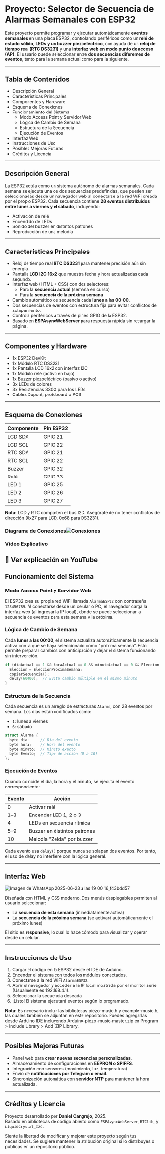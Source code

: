 # Proyecto: Selector de Secuencia de Alarmas Semanales con ESP32

Este proyecto permite programar y ejecutar automáticamente **eventos semanales** en una placa ESP32, controlando periféricos como un **relé de estado sólido, LEDs y un buzzer piezoeléctrico**, con ayuda de un **reloj de tiempo real (RTC DS3231)** y una **interfaz web en modo punto de acceso (AP)**. El usuario puede seleccionar entre **dos secuencias diferentes de eventos**, tanto para la semana actual como para la siguiente.

---

## Tabla de Contenidos

- Descripción General
- Características Principales
- Componentes y Hardware
- Esquema de Conexiones
- Funcionamiento del Sistema
  - Modo Access Point y Servidor Web
  - Lógica de Cambio de Semana
  - Estructura de la Secuencia
  - Ejecución de Eventos
- Interfaz Web
- Instrucciones de Uso
- Posibles Mejoras Futuras
- Créditos y Licencia

---

## Descripción General

La ESP32 actúa como un sistema autónomo de alarmas semanales. Cada semana se ejecuta una de dos secuencias predefinidas, que pueden ser seleccionadas desde un navegador web al conectarse a la red WiFi creada por el propio ESP32. Cada secuencia contiene **28 eventos distribuidos entre lunes a viernes y el sábado**, incluyendo:

- Activación de relé
- Encendido de LEDs
- Sonido del buzzer en distintos patrones
- Reproducción de una melodía

---

## Características Principales

- Reloj de tiempo real **RTC DS3231** para mantener precisión aún sin energía.
- Pantalla **LCD I2C 16x2** que muestra fecha y hora actualizadas cada segundo.
- Interfaz web (HTML + CSS) con dos selectores:
  - Para la **secuencia actual** (semana en curso)
  - Para la **secuencia de la próxima semana**
- Cambio automático de secuencia cada **lunes a las 00:00**.
- Dos secuencias de eventos con estructura fija para evitar conflictos de solapamiento.
- Controla periféricos a través de pines GPIO de la ESP32.
- Basado en **ESPAsyncWebServer** para respuesta rápida sin recargar la página.

---

## Componentes y Hardware

- 1x ESP32 DevKit
- 1x Módulo RTC DS3231
- 1x Pantalla LCD 16x2 con interfaz I2C
- 1x Módulo relé (activo en bajo)
- 1x Buzzer piezoeléctrico (pasivo o activo)
- 3x LEDs de colores
- 3x Resistencias 330Ω para los LEDs
- Cables Dupont, protoboard o PCB

---

## Esquema de Conexiones

| Componente | Pin ESP32 |
| ---------- | --------- |
| LCD SDA    | GPIO 21   |
| LCD SCL    | GPIO 22   |
| RTC SDA    | GPIO 21   |
| RTC SCL    | GPIO 22   |
| Buzzer     | GPIO 32   |
| Relé       | GPIO 33   |
| LED 1      | GPIO 25   |
| LED 2      | GPIO 26   |
| LED 3      | GPIO 27   |

**Nota:** LCD y RTC comparten el bus I2C. Asegúrate de no tener conflictos de dirección (0x27 para LCD, 0x68 para DS3231).

### Diagrama de Conexiones![Conexiones](https://github.com/user-attachments/assets/3aba0553-55b9-43dc-807c-b8b58959a4a9)

### Video Explicativo 

[🔗 Ver explicación en YouTube]([https://www.youtube.com/watch?v=TU_ENLACE_AQUI](https://youtu.be/oOJFQ9MMbmI))
---

## Funcionamiento del Sistema

### Modo Access Point y Servidor Web

El ESP32 crea su propia red WiFi llamada `AlarmaESP32` con contraseña `123456789`. Al conectarse desde un celular o PC, el navegador carga la interfaz web (al ingresar la IP local), donde se puede seleccionar la secuencia de eventos para esta semana y la próxima.

### Lógica de Cambio de Semana

Cada **lunes a las 00:00**, el sistema actualiza automáticamente la secuencia activa con la que se haya seleccionado como "próxima semana". Esto permite preparar cambios con anticipación y dejar el sistema funcionando sin intervención.

```cpp
if (diaActual == 1 && horaActual == 0 && minutoActual == 0 && Eleccion != EleccionProximaSemana) {
  Eleccion = EleccionProximaSemana;
  copiarSecuencia();
  delay(60000);  // Evita cambio múltiple en el mismo minuto
}
```

### Estructura de la Secuencia

Cada secuencia es un arreglo de estructuras `Alarma`, con 28 eventos por semana. Los días están codificados como:

- `1`: lunes a viernes
- `6`: sábado

```cpp
struct Alarma {
  byte dia;     // Día del evento
  byte hora;    // Hora del evento
  byte minuto;  // Minuto exacto
  byte Evento;  // Tipo de acción (0 a 10)
};
```

### Ejecución de Eventos

Cuando coincide el día, la hora y el minuto, se ejecuta el evento correspondiente:

| Evento | Acción                       |
| ------ | ---------------------------- |
| 0      | Activar relé                 |
| 1–3    | Encender LED 1, 2 o 3        |
| 4      | LEDs en secuencia rítmica    |
| 5–9    | Buzzer en distintos patrones |
| 10     | Melodía "Zelda" por buzzer   |

Cada evento usa `delay()` porque nunca se solapan dos eventos. Por tanto, el uso de delay no interfiere con la lógica general.

---

## Interfaz Web

![Imagen de WhatsApp 2025-06-23 a las 19 00 16_f43bdd57](https://github.com/user-attachments/assets/33107232-1925-4bff-99b8-88c0f3bd98d8)

Diseñada con HTML y CSS moderno. Dos menús desplegables permiten al usuario seleccionar:

- La **secuencia de esta semana** (inmediatamente activa)
- La **secuencia de la próxima semana** (se activará automáticamente el próximo lunes)

El sitio es **responsive**, lo cual lo hace cómodo para visualizar y operar desde un celular.

---

## Instrucciones de Uso

1. Cargar el código en la ESP32 desde el IDE de Arduino.
2. Encender el sistema con todos los módulos conectados.
3. Conectarse a la red WiFi `AlarmaESP32`.
4. Abrir el navegador y acceder a la IP local mostrada por el monitor serie (Usualmente es 192.168.4.1).
5. Seleccionar la secuencia deseada.
6. ¡Listo! El sistema ejecutará eventos según lo programado.

**Nota:** Es necesario incluir las bibliotecas piezo-music.h y example-music.h, las cuales también se adjuntan en este repositorio. Puedes agregarlas desde Arduino IDE incluyendo Arduino-piezo-music-master.zip en Program > Include Library > Add .ZIP Library.

---

## Posibles Mejoras Futuras

- Panel web para **crear nuevas secuencias personalizadas**.
- Almacenamiento de configuraciones en **EEPROM o SPIFFS**.
- Integración con sensores (movimiento, luz, temperatura).
- Envío de **notificaciones por Telegram o email**.
- Sincronización automática con **servidor NTP** para mantener la hora actualizada.

---

## Créditos y Licencia

Proyecto desarrollado por **Daniel Cangrejo**, 2025.  
Basado en bibliotecas de código abierto como `ESPAsyncWebServer`, `RTClib`, y `LiquidCrystal_I2C`.

Siente la libertad de modificar y mejorar este proyecto según tus necesidades. Se sugiere mantener la atribución original si lo distribuyes o publicas en un repositorio público.
